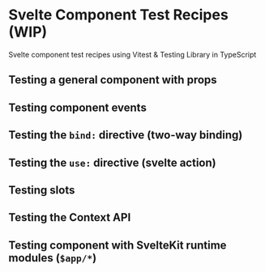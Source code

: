 # Svelte Component Test Recipes (WIP)

Svelte component test recipes using Vitest & Testing Library in TypeScript

## Testing a general component with props

## Testing component events

## Testing the `bind:` directive (two-way binding)

## Testing the `use:` directive (svelte action)

## Testing slots

## Testing the Context API

## Testing component with SvelteKit runtime modules (`$app/*`)
